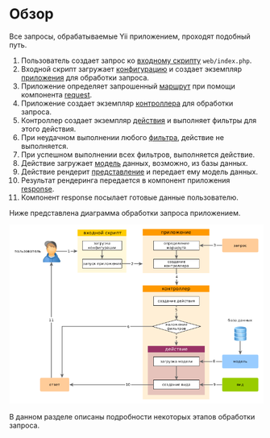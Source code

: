 Обзор
========

Все запросы, обрабатываемые Yii приложением, проходят подобный путь.

1. Пользователь создает запрос ко [входному скрипту](structure-entry-scripts.md) `web/index.php`.
2. Входной скрипт загружает [конфигурацию](concept-configurations.md) и создает экземпляр [приложения](structure-applications.md) для обработки запроса.
3. Приложение определяет запрошенный [маршрут](runtime-routing.md) при помощи компонента [request](runtime-requests.md).
4. Приложение создает экземпляр [контроллера](structure-controllers.md) для обработки запроса.
5. Контроллер создает экземпляр [действия](structure-controllers.md) и выполняет фильтры для этого действия.
6. При неудачном выполнении любого [фильтра](structure-filters.md), действие не выполняется.
7. При успешном выполнении всех фильтров, выполняется действие.
8. Действие загружает [модель](structure-models.md) данных, возможно, из базы данных.
9. Действие рендерит [представление](structure-views.md) и передает ему модель данных.
10. Результат рендеринга передается в компонент приложения [response](runtime-responses.md).
11. Компонент response посылает готовые данные пользователю.

Ниже представлена диаграмма обработки запроса приложением.

![Request Lifecycle](images/request-lifecycle.png)

В данном разделе описаны подробности некоторых этапов обработки запроса.
